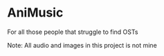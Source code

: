 # AniMusic
For all those people that struggle to find OSTs


Note: All audio and images in this project is not mine
